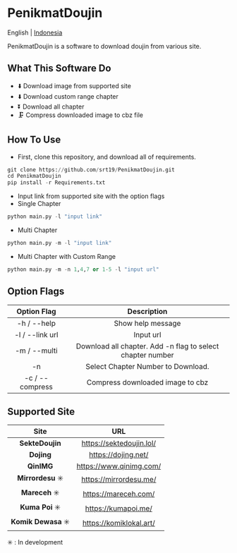 # PenikmatDoujin

English | [Indonesia](README.ID.MD)

PenikmatDoujin is a software to download doujin from various site.

## What This Software Do

- ⬇️ Download image from supported site
- ⬇️ Download custom range chapter
- ⏬ Download all chapter
- 🗜️ Compress downloaded image to cbz file

## How To Use

- First, clone this repository, and download all of requirements.

```python
git clone https://github.com/srt19/PenikmatDoujin.git
cd PenikmatDoujin
pip install -r Requirements.txt
```

- Input link from supported site with the option flags
- Single Chapter

```python
python main.py -l "input link"
```

- Multi Chapter

```python
python main.py -m -l "input link"
```

- Multi Chapter with Custom Range

```python
python main.py -m -n 1,4,7 or 1-5 -l "input url"
```

## Option Flags

| Option Flag | Description |
| :-: | :-: |
| -h / --help | Show help message |
| -l / --link url | Input url |
| -m / --multi | Download all chapter. Add -n flag to select chapter number |
| -n | Select Chapter Number to Download. |
| -c / --compress | Compress downloaded image to cbz |

## Supported Site

| Site | URL |
| :-: | :-: |
| **SekteDoujin** | <https://sektedoujin.lol/>|
| **Dojing** | <https://dojing.net/> |
| **QinIMG** | <https://www.qinimg.com/> |
| **Mirrordesu** ✳️ | <https://mirrordesu.me/> |
| **Mareceh** ✳️ | <https://mareceh.com/> |
| **Kuma Poi** ✳️ | <https://kumapoi.me/> |
| **Komik Dewasa** ✳️ | <https://komiklokal.art/> |

✳️ : In development

